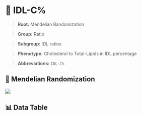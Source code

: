 # 🧪 IDL-C%

> **Root:** Mendelian Randomization

> **Group:** Ratio  

> **Subgroup:** IDL ratios

> **Phenotype:** Cholesterol to Total-Lipids in IDL percentage  

> **Abbreviations:** `IDL-C%`

## 🧬 Mendelian Randomization  

<img src="/MR/Figures/Inverse/IDL-C%.png"/>


## 📊 Data Table


<CsvTableMRI src="/MR/Data/Inverse/IDL-C%.csv"/>
